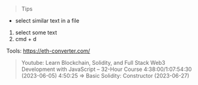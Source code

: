 > Tips

- select similar text in a file 
1. select some text
2. cmd + d 



Tools:
https://eth-converter.com/



> Youtube: Learn Blockchain, Solidity, and Full Stack Web3 Development with JavaScript – 32-Hour Course
4:38:00/1:07:54:30 (2023-06-05)
4:50:25 => Basic Solidity: Constructor (2023-06-27)